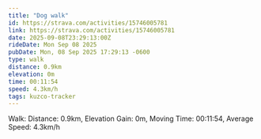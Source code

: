 ```yaml
---
title: "Dog walk"
id: https://strava.com/activities/15746005781
link: https://strava.com/activities/15746005781
date: 2025-09-08T23:29:13:00Z
rideDate: Mon Sep 08 2025
pubDate: Mon, 08 Sep 2025 17:29:13 -0600
type: walk
distance: 0.9km
elevation: 0m
time: 00:11:54
speed: 4.3km/h
tags: kuzco-tracker
---
```

Walk: Distance: 0.9km, Elevation Gain: 0m, Moving Time: 00:11:54, Average Speed: 4.3km/h